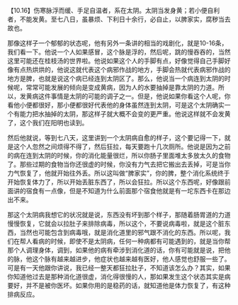 【10.16】伤寒脉浮而缓、手足自温者，系在太阴。太阴当发身黄；若小便自利者，不能发黄。至七八日，虽暴烦、下利日十余行，必自止，以脾家实，腐秽当去故也。

那像这样子一个郁郁的状态呢，他有另外一条讲的相当的戏剧化，就是10-16条，我们看一下。他说一个人如果感冒，这个脉是浮的，然后呢，跳的慢吞吞的，当然这里可能还在桂枝汤的世界啦。他说如果这个人的手脚有点，好像觉得自己手脚好像有点热烘烘的，他说这就代表这个病邪作战的地方，手脚会热就代表病邪作战的地方是脾，也就是说这个病已经连到太阴区了。那么，他说当一个病连到太阴的时候呢，常常可能发展的倾向是变成黄病，因为人的水要抽掉是靠太阴的力道。所以，发黄病这件事情是太阴的可能的调子之一。但是，他说如果你看这个人呢，你看他小便都很好，那小便都很好代表他的身体虽然连到太阴，可是这个太阴确实一个有能力把水抽掉的太阴，那这样子就大概不会变的更严重。他说这样就不会发黄了，这个我们在阳明也读到。

然后他就说，等到七八天，这里讲到一个太阴病自愈的样子，这个要记得一下，就是这个人忽然之间烦得不得了，然后狂拉，每天要跑十几次厕所。他说是因为之前的病在连到太阴的时候，你的消化能量很烂，所以你肠子里面堆太多放太久的食物了。那些过期的食物当你还很虚的时候，你没有力气去把它搬出去丢掉，可是当你力气恢复了，他就开始往外丢。所以这叫做“脾家实”，你的脾，整个消化系统终于开始恢复体力了，所以开始丢脏东西了，所以会狂拉。所以这个东西呢，好像跟前面讲的宿食有一点像，但是不知道为什么前面那个宿食他就是有一坨东西卡在那边出不来。

那这个太阴病我想它的状况就是说，东西没有坏到那个样子，那随着肠胃道的力道慢慢恢复，它就会以拉肚子来排除病毒，所以这个，不要说病毒啦，就是这个脏东西，当然也可能包含到病毒哦，就是消化道里的邪气跟不消化的东西。所以呢，我们在帮人看病的时候，即使不是太阴病，任何一种病都有可能遇到的，就是当你帮那个人调理身体，调到，如果他的病有牵涉到消化道的话，你有可能就是说，把他的脉，他这个脉有越来越进步，他症状也越来越有医好，他人感觉也舒服一些了。可是有一天他跟你讲说，我已经一整天都狂拉肚子，不知道该怎么办？其实，如果你知道他过去是那种消化道很虚，消化得很慢的人，那如果发生这个状态其实是病要好，并不是被你医坏。如果你用的是稳药的话，就知道他是体力恢复了，有这种排病反应。
